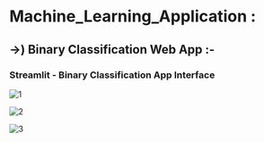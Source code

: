 # Machine_Learning_Application :

## ->) Binary Classification Web App :-

###   Streamlit - Binary Classification App Interface  


![1 ](https://github.com/M-Abdullah-Baig/Machine_Learning_Web_Application/assets/107646347/541949ce-4ce3-4d7f-8e93-7541f617fbb4)


![2](https://github.com/M-Abdullah-Baig/Machine_Learning_Web_Application/assets/107646347/50abe029-56cc-4b07-bd29-93e55220bb1d)


![3](https://github.com/M-Abdullah-Baig/Machine_Learning_Web_Application/assets/107646347/b598d545-e16a-4963-8551-3303ac53d68f)
